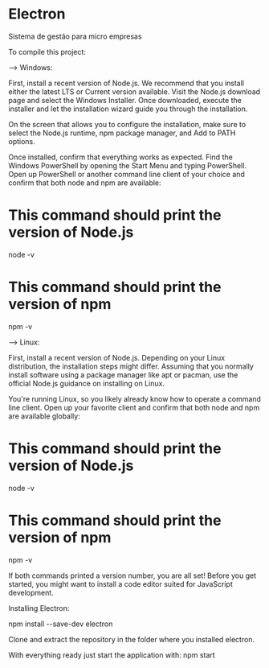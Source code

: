 # Electron
Sistema de gestão para micro empresas

To compile this project:

--> Windows:

First, install a recent version of Node.js. We recommend that you install either the latest LTS or Current version available. Visit the Node.js download page and select the Windows Installer. Once downloaded, execute the installer and let the installation wizard guide you through the installation.

On the screen that allows you to configure the installation, make sure to select the Node.js runtime, npm package manager, and Add to PATH options.

Once installed, confirm that everything works as expected. Find the Windows PowerShell by opening the Start Menu and typing PowerShell. Open up PowerShell or another command line client of your choice and confirm that both node and npm are available:

# This command should print the version of Node.js
node -v

# This command should print the version of npm
npm -v

--> Linux:

First, install a recent version of Node.js. Depending on your Linux distribution, the installation steps might differ. Assuming that you normally install software using a package manager like apt or pacman, use the official Node.js guidance on installing on Linux.

You're running Linux, so you likely already know how to operate a command line client. Open up your favorite client and confirm that both node and npm are available globally:

# This command should print the version of Node.js
node -v

# This command should print the version of npm
npm -v

If both commands printed a version number, you are all set! Before you get started, you might want to install a code editor suited for JavaScript development.



Installing Electron:

npm install --save-dev electron

Clone and extract the repository in the folder where you installed electron.

With everything ready just start the application with: npm start 

